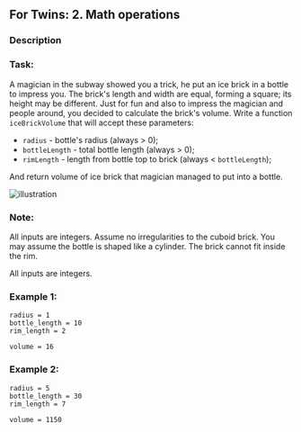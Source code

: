 ## For Twins: 2. Math operations

### Description

### Task:
A magician in the subway showed you a trick, he put an ice brick in a bottle to impress you. The brick's length and width are equal, forming a square; its height may be different. Just for fun and also to impress the magician and people around, you decided to calculate the brick's volume. Write a function `iceBrickVolume` that will accept these parameters:

* `radius` - bottle's radius (always > 0);
* `bottleLength` - total bottle length (always > 0);
* `rimLength` - length from bottle top to brick (always < `bottleLength`);

And return volume of ice brick that magician managed to put into a bottle.

![illustration](https://i.imgur.com/vU2zzm4.png)

### Note:
All inputs are integers. Assume no irregularities to the cuboid brick. You may assume the bottle is shaped like a cylinder. The brick cannot fit inside the rim.

All inputs are integers.

### Example 1:
```
radius = 1
bottle_length = 10
rim_length = 2

volume = 16
```

### Example 2:
```
radius = 5
bottle_length = 30
rim_length = 7

volume = 1150
```